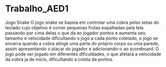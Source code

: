 # Trabalho_AED1
Jogo Snake
 O jogo snake se baseia em controlar uma cobra pelas setas do teclado cujo objetivo é comer pequenas frutas espalhadas pela tela passando por cima delas o que da ao jogador pontos e aumenta seu tamanho e velocidade dificultando o jogo a cada ponto coletado, o jogo se encerra quando a cobra atinge uma parte do próprio corpo ou uma parede, assim apresentando o placar do jogador e adicionando-o ao scoreboard. O jogo pode ser jogado em diferentes dificuldades, o que afetará a velocidade da cobra ja de início, dificultando a coleta de pontos.
 
